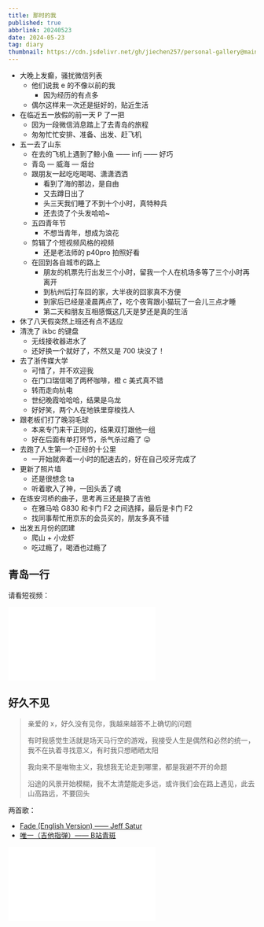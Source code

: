 ```yaml
---
title: 那时的我
published: true
abbrlink: 20240523
date: 2024-05-23
tag: diary
thumbnail: https://cdn.jsdelivr.net/gh/jiechen257/personal-gallery@main/img/202405231719591.png
---
```


- 大晚上发癫，骚扰微信列表
  - 他们说我 e 的不像以前的我
    - 因为经历的有点多
  - 偶尔这样来一次还是挺好的，贴近生活
- 在临近五一放假的前一天 P 了一把
  - 因为一段微信消息踏上了去青岛的旅程
  - 匆匆忙忙安排、准备、出发、赶飞机
- 五一去了山东
  - 在去的飞机上遇到了鲸小鱼 —— infj —— 好巧
  - 青岛 — 威海 — 烟台
  - 跟朋友一起吃吃喝喝、潇潇洒洒
    - 看到了海的那边，是自由
    - 又去蹲日出了
    - 头三天我们睡了不到十个小时，真特种兵
    - 还去烫了个头发哈哈~
  - 五四青年节
    - 不想当青年，想成为浪花
  - 剪辑了个短视频风格的视频
    - 还是老法师的 p40pro 拍照好看
  - 在回到各自城市的路上
    - 朋友的机票先行出发三个小时，留我一个人在机场多等了三个小时再离开
    - 到杭州后打车回的家，大半夜的回家真不方便
    - 到家后已经是凌晨两点了，吃个夜宵跟小猫玩了一会儿三点才睡
    - 第二天和朋友互相感慨这几天是梦还是真的生活
- 休了八天假突然上班还有点不适应
- 清洗了 ikbc 的键盘
  - 无线接收器进水了
  - 还好换一个就好了，不然又是 700 块没了！
- 去了浙传媒大学
  - 可惜了，并不欢迎我
  - 在门口瑞信喝了两杯咖啡，橙 c 美式真不错
  - 转而走向杭电
  - 世纪晚霞哈哈哈，结果是乌龙
  - 好好笑，两个人在地铁里穿梭找人
- 跟老板们打了晚羽毛球
  - 本来专门来干正则的，结果双打跟他一组
  - 好在后面有单打环节，杀气杀过瘾了 😜
- 去跑了人生第一个正经的十公里
  - 一开始就奔着一小时的配速去的，好在自己咬牙完成了
- 更新了照片墙
  - 还是很想念 ta
  - 听着歌入了神，一回头丢了魂
- 在练安河桥的曲子，思考再三还是换了吉他
  - 在雅马哈 G830 和卡门 F2 之间选择，最后是卡门 F2
  - 找同事帮忙用京东的会员买的，朋友多真不错
- 出发五月份的团建
  - 爬山 + 小龙虾
  - 吃过瘾了，喝酒也过瘾了

## 青岛一行

请看短视频：

<iframe src="//player.bilibili.com/player.html?isOutside=true&aid=1904204019&bvid=BV14m411y7v9&cid=1532473377&p=1" scrolling="no" border="0" frameborder="no" framespacing="0" allowfullscreen="true"></iframe>

## 好久不见

> 亲爱的 x，好久没有见你，我越来越答不上确切的问题
>
> 有时我感觉生活就是场天马行空的游戏，我接受人生是偶然和必然的统一，我不在执着寻找意义，有时我只想晒晒太阳
>
> 我向来不是唯物主义，我想我无论走到哪里，都是我避不开的命题
>
> 沿途的风景开始模糊，我不太清楚能走多远，或许我们会在路上遇见，此去山高路远，不要回头

两首歌：
- [Fade (English Version) —— Jeff Satur](https://music.163.com/#/song?id=1983149480)
- [唯一（吉他指弹）—— B站青斑](https://www.bilibili.com/video/BV1TK4y1z7A7/)

<iframe src="//player.bilibili.com/player.html?isOutside=true&aid=881147056&bvid=BV1TK4y1z7A7&cid=1403947883&p=1" scrolling="no" border="0" frameborder="no" framespacing="0" allowfullscreen="true"></iframe>